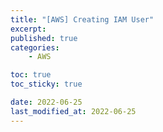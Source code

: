 ```yaml
---
title: "[AWS] Creating IAM User"
excerpt:
published: true
categories:
    - AWS

toc: true
toc_sticky: true

date: 2022-06-25
last_modified_at: 2022-06-25
---
```


#

<script src="https://utteranc.es/client.js"
        repo="chojs23/comments"
        issue-term="pathname"
        theme="github-light"
        crossorigin="anonymous"
        async>
</script>

